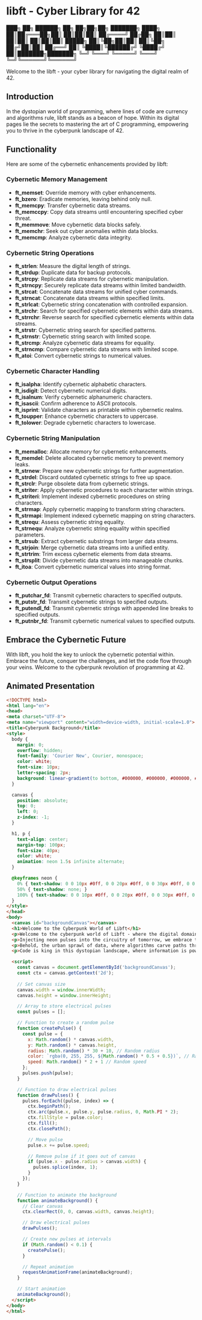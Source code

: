 # libft - Cyber Library for 42

███╗ ██╗ ██████╗ ██╗ ██╗██╗██╗ ███████╗
████╗ ██║██╔═══██╗██║ ██║██║██║ ██╔════╝
██╔██╗ ██║██║ ██║██║ ██║██║██║ █████╗
██║╚██╗██║██║ ██║╚██╗ ██╔╝██║██║ ██╔══╝
██║ ╚████║╚██████╔╝ ╚████╔╝ ██║███████╗███████╗
╚═╝ ╚═══╝ ╚═════╝ ╚═══╝ ╚═╝╚══════╝╚══════╝



Welcome to the libft - your cyber library for navigating the digital realm of 42.

## Introduction

In the dystopian world of programming, where lines of code are currency and algorithms rule, libft stands as a beacon of hope. Within its digital pages lie the secrets to mastering the art of C programming, empowering you to thrive in the cyberpunk landscape of 42.

## Functionality

Here are some of the cybernetic enhancements provided by libft:

### Cybernetic Memory Management

- **ft_memset**: Override memory with cyber enhancements.
- **ft_bzero**: Eradicate memories, leaving behind only null.
- **ft_memcpy**: Transfer cybernetic data streams.
- **ft_memccpy**: Copy data streams until encountering specified cyber threat.
- **ft_memmove**: Move cybernetic data blocks safely.
- **ft_memchr**: Seek out cyber anomalies within data blocks.
- **ft_memcmp**: Analyze cybernetic data integrity.

### Cybernetic String Operations

- **ft_strlen**: Measure the digital length of strings.
- **ft_strdup**: Duplicate data for backup protocols.
- **ft_strcpy**: Replicate data streams for cybernetic manipulation.
- **ft_strncpy**: Securely replicate data streams within limited bandwidth.
- **ft_strcat**: Concatenate data streams for unified cyber commands.
- **ft_strncat**: Concatenate data streams within specified limits.
- **ft_strlcat**: Cybernetic string concatenation with controlled expansion.
- **ft_strchr**: Search for specified cybernetic elements within data streams.
- **ft_strrchr**: Reverse search for specified cybernetic elements within data streams.
- **ft_strstr**: Cybernetic string search for specified patterns.
- **ft_strnstr**: Cybernetic string search with limited scope.
- **ft_strcmp**: Analyze cybernetic data streams for equality.
- **ft_strncmp**: Compare cybernetic data streams with limited scope.
- **ft_atoi**: Convert cybernetic strings to numerical values.

### Cybernetic Character Handling

- **ft_isalpha**: Identify cybernetic alphabetic characters.
- **ft_isdigit**: Detect cybernetic numerical digits.
- **ft_isalnum**: Verify cybernetic alphanumeric characters.
- **ft_isascii**: Confirm adherence to ASCII protocols.
- **ft_isprint**: Validate characters as printable within cybernetic realms.
- **ft_toupper**: Enhance cybernetic characters to uppercase.
- **ft_tolower**: Degrade cybernetic characters to lowercase.

### Cybernetic String Manipulation

- **ft_memalloc**: Allocate memory for cybernetic enhancements.
- **ft_memdel**: Delete allocated cybernetic memory to prevent memory leaks.
- **ft_strnew**: Prepare new cybernetic strings for further augmentation.
- **ft_strdel**: Discard outdated cybernetic strings to free up space.
- **ft_strclr**: Purge obsolete data from cybernetic strings.
- **ft_striter**: Apply cybernetic procedures to each character within strings.
- **ft_striteri**: Implement indexed cybernetic procedures on string characters.
- **ft_strmap**: Apply cybernetic mapping to transform string characters.
- **ft_strmapi**: Implement indexed cybernetic mapping on string characters.
- **ft_strequ**: Assess cybernetic string equality.
- **ft_strnequ**: Analyze cybernetic string equality within specified parameters.
- **ft_strsub**: Extract cybernetic substrings from larger data streams.
- **ft_strjoin**: Merge cybernetic data streams into a unified entity.
- **ft_strtrim**: Trim excess cybernetic elements from data streams.
- **ft_strsplit**: Divide cybernetic data streams into manageable chunks.
- **ft_itoa**: Convert cybernetic numerical values into string format.

### Cybernetic Output Operations

- **ft_putchar_fd**: Transmit cybernetic characters to specified outputs.
- **ft_putstr_fd**: Transmit cybernetic strings to specified outputs.
- **ft_putendl_fd**: Transmit cybernetic strings with appended line breaks to specified outputs.
- **ft_putnbr_fd**: Transmit cybernetic numerical values to specified outputs.

## Embrace the Cybernetic Future

With libft, you hold the key to unlock the cybernetic potential within. Embrace the future, conquer the challenges, and let the code flow through your veins. Welcome to the cyberpunk revolution of programming at 42.

## Animated Presentation

```html
<!DOCTYPE html>
<html lang="en">
<head>
<meta charset="UTF-8">
<meta name="viewport" content="width=device-width, initial-scale=1.0">
<title>Cyberpunk Background</title>
<style>
  body {
    margin: 0;
    overflow: hidden;
    font-family: 'Courier New', Courier, monospace;
    color: white;
    font-size: 10px;
    letter-spacing: 2px;
    background: linear-gradient(to bottom, #000000, #000000, #000000, #000000, #0a0a0a);
  }

  canvas {
    position: absolute;
    top: 0;
    left: 0;
    z-index: -1;
  }

  h1, p {
    text-align: center;
    margin-top: 100px;
    font-size: 40px;
    color: white;
    animation: neon 1.5s infinite alternate;
  }

  @keyframes neon {
    0% { text-shadow: 0 0 10px #0ff, 0 0 20px #0ff, 0 0 30px #0ff, 0 0 40px #00f, 0 0 70px #00f, 0 0 80px #00f, 0 0 100px #00f, 0 0 150px #00f; }
    50% { text-shadow: none; }
    100% { text-shadow: 0 0 10px #0ff, 0 0 20px #0ff, 0 0 30px #0ff, 0 0 40px #00f, 0 0 70px #00f, 0 0 80px #00f, 0 0 100px #00f, 0 0 150px #00f; }
  }
</style>
</head>
<body>
  <canvas id="backgroundCanvas"></canvas>
  <h1>Welcome to the Cyberpunk World of Libft</h1>
  <p>Welcome to the cyberpunk world of Libft - where the digital domain reigns supreme and lines of code echo like whispers in the night.</p>
  <p>Injecting neon pulses into the circuitry of tomorrow, we embrace the cybernetic future with each keystroke.</p>
  <p>Behold, the urban sprawl of data, where algorithms carve paths through the digital wilderness, and hackers dance on the edge of chaos.</p>
  <p>Code is king in this dystopian landscape, where information is power, and every line of code is a revolution waiting to happen.</p>

  <script>
    const canvas = document.getElementById('backgroundCanvas');
    const ctx = canvas.getContext('2d');
    
    // Set canvas size
    canvas.width = window.innerWidth;
    canvas.height = window.innerHeight;

    // Array to store electrical pulses
    const pulses = [];

    // Function to create a random pulse
    function createPulse() {
      const pulse = {
        x: Math.random() * canvas.width,
        y: Math.random() * canvas.height,
        radius: Math.random() * 30 + 10, // Random radius
        color: `rgba(0, 255, 255, ${Math.random() * 0.5 + 0.5})`, // Random color with alpha
        speed: Math.random() * 2 + 1 // Random speed
      };
      pulses.push(pulse);
    }

    // Function to draw electrical pulses
    function drawPulses() {
      pulses.forEach((pulse, index) => {
        ctx.beginPath();
        ctx.arc(pulse.x, pulse.y, pulse.radius, 0, Math.PI * 2);
        ctx.fillStyle = pulse.color;
        ctx.fill();
        ctx.closePath();

        // Move pulse
        pulse.x += pulse.speed;

        // Remove pulse if it goes out of canvas
        if (pulse.x - pulse.radius > canvas.width) {
          pulses.splice(index, 1);
        }
      });
    }

    // Function to animate the background
    function animateBackground() {
      // Clear canvas
      ctx.clearRect(0, 0, canvas.width, canvas.height);

      // Draw electrical pulses
      drawPulses();

      // Create new pulses at intervals
      if (Math.random() < 0.1) {
        createPulse();
      }

      // Repeat animation
      requestAnimationFrame(animateBackground);
    }

    // Start animation
    animateBackground();
  </script>
</body>
</html>
```
